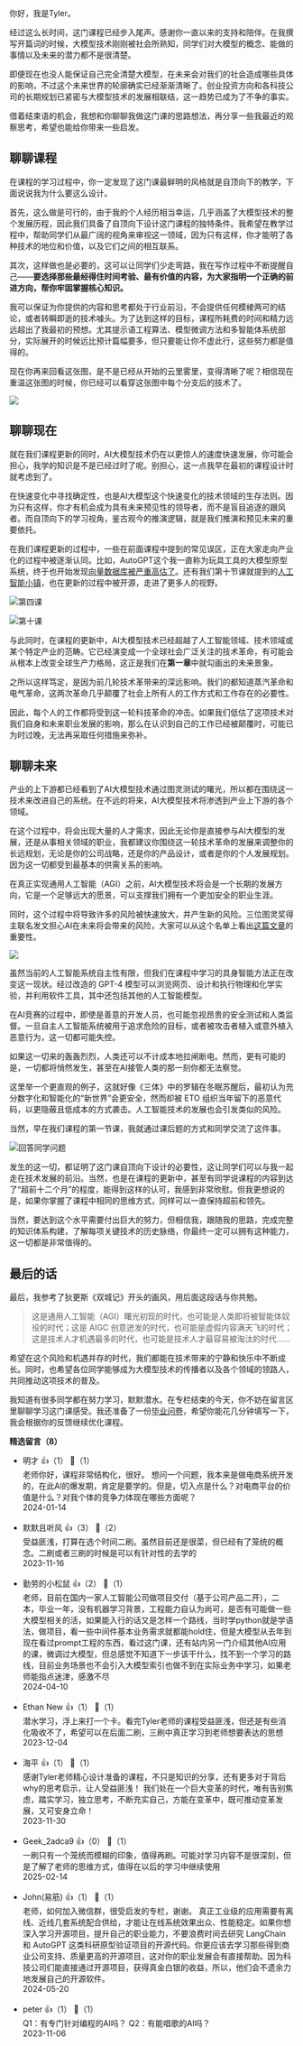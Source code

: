 你好，我是Tyler。

经过这么长时间，这门课程已经步入尾声。感谢你一直以来的支持和陪伴。在我撰写开篇词的时候，大模型技术刚刚被社会所熟知，同学们对大模型的概念、能做的事情以及未来的潜力都不是很清楚。

即便现在也没人能保证自己完全清楚大模型，在未来会对我们的社会造成哪些具体的影响，不过这个未来世界的轮廓确实已经渐渐清晰了。创业投资方向和各科技公司的长期规划已紧密与大模型技术的发展相联结，这一趋势已成为了不争的事实。

借着结束语的机会，我想和你聊聊我做这门课的思路想法，再分享一些我最近的观察思考，希望也能给你带来一些启发。

## 聊聊课程

在课程的学习过程中，你一定发现了这门课最鲜明的风格就是自顶向下的教学，下面说说我为什么要这么设计。

首先，这么做是可行的，由于我的个人经历相当幸运，几乎涵盖了大模型技术的整个发展历程，因此我们具备了自顶向下设计这门课程的独特条件。我希望在教学过程中，帮助同学们从最广阔的视角来审视这一领域，因为只有这样，你才能明了各种技术的地位和价值，以及它们之间的相互联系。

其次，这样做也是必要的，这可以让同学们少走弯路，我在写作过程中不断提醒自己——**要选择那些最经得住时间考验、最有价值的内容，为大家指明一个正确的前进方向，帮你牢固掌握核心知识。**

我可以保证为你提供的内容和思考都处于行业前沿，不会提供任何模棱两可的结论，或者转瞬即逝的技术噱头。为了达到这样的目标，课程所耗费的时间和精力远远超出了我最初的预想。尤其提示语工程算法、模型微调方法和多智能体系统部分，实际展开的时候远比预计篇幅要多，但只要能让你不虚此行，这些努力都是值得的。

现在你再来回看这张图，是不是已经从开始的云里雾里，变得清晰了呢？相信现在重温这张图的时候，你已经可以看穿这张图中每个分支后的技术了。

![](https://static001.geekbang.org/resource/image/3e/d7/3ebdbf8d1ba4d4df425fd2fc697973d7.jpg?wh=5000x6115)

## 聊聊现在

就在我们课程更新的同时，AI大模型技术仍在以更惊人的速度快速发展，你可能会担心，我学的知识是不是已经过时了呢。别担心，这一点我早在最初的课程设计时就考虑到了。

在快速变化中寻找确定性，也是AI大模型这个快速变化的技术领域的生存法则。因为只有这样，你才有机会成为具有未来预见性的领导者，而不是盲目追逐的跟风者。而自顶向下的学习视角，鉴古观今的推演逻辑，就是我们推演和预见未来的重要依托。

在我们课程更新的过程中，一些在前面课程中提到的常见误区，正在大家走向产业化的过程中被逐渐认同。比如，AutoGPT这个我一直称为玩具工具的大模型原型系统，终于也开始发现[向量数据库被严重高估了](https://dariuszsemba.com/blog/why-autogpt-engineers-ditched-vector-databases/)。还有我们第十节课就提到的[人工智能小镇](https://github.com/joonspk-research/generative_agents)，也在更新的过程中被开源，走进了更多人的视野。

![](https://static001.geekbang.org/resource/image/c9/b5/c9abb401e4b0399b282433f7d388a3b5.jpg?wh=1548x862 "第四课")

![](https://static001.geekbang.org/resource/image/13/65/130d9e8542f5c0582702fdf9ff6fe865.jpg?wh=1990x1286 "第十课")

与此同时，在课程的更新中，AI大模型技术已经超越了人工智能领域、技术领域或某个特定产业的范畴。它已经演变成一个全球社会广泛关注的技术革命，有可能会从根本上改变全球生产力格局，这正是我们在**第一章**中就勾画出的未来景象。

之所以这样笃定，是因为前几轮技术革带来的深远影响。我们的都知道蒸汽革命和电气革命，这两次革命几乎颠覆了社会上所有人的工作方式和工作存在的必要性。

因此，每个人的工作都将受到这一轮科技革命的冲击。如果我们低估了这项技术对我们自身和未来职业发展的影响，那么在认识到自己的工作已经被颠覆时，可能已为时过晚，无法再采取任何措施来弥补。

## 聊聊未来

产业的上下游都已经看到了AI大模型技术通过图灵测试的曙光，所以都在围绕这一技术来改进自己的系统。在不远的将来，AI大模型技术将渗透到产业上下游的各个领域。

在这个过程中，将会出现大量的人才需求，因此无论你是直接参与AI大模型的发展，还是从事相关领域的职业，我都建议你围绕这一轮技术革命的发展来调整你的长远规划，无论是你的公司战略，还是你的产品设计，或者是你的个人发展规划。因为这一切都受到最基本的供需关系的影响。

在真正实现通用人工智能（AGI）之前，AI大模型技术将会是一个长期的发展方向，它是一个足够远大的愿景，可以支撑我们拥有一个更加安全的职业生涯。

同时，这个过程中将导致许多的风险被快速放大，并产生新的风险。三位图灵奖得主联名发文担心AI在未来将会带来的风险，大家可以从这个名单上看出[这篇文章](https://managing-ai-risks.com/managing_ai_risks.pdf)的重要性。

![](https://static001.geekbang.org/resource/image/6c/f5/6c180d2009b54f029b17e8896fa44cf5.jpg?wh=1990x2110)

虽然当前的人工智能系统自主性有限，但我们在课程中学习的具身智能方法正在改变这一现状。经过改造的 GPT-4 模型可以浏览网页、设计和执行物理和化学实验，并利用软件工具，其中还包括其他的人工智能模型。

在AI竞赛的过程中，即使是善意的开发人员，也可能忽视昂贵的安全测试和人类监督。一旦自主人工智能系统被用于追求危险的目标，或者被攻击者植入或意外植入恶意行为，这一切都可能失控。

如果这一切来的轰轰烈烈，人类还可以不计成本地拉闸断电。然而，更有可能的是，一切都将悄然发生，甚至在AI接管人类的那一刻你都无法察觉。

这里举一个更直观的例子，这就好像《三体》中的罗辑在冬眠苏醒后，最初认为充分数字化和智能化的“新世界”会更安全，然而却被 ETO 组织当年留下的恶意代码，以更隐蔽且低成本的方式袭击。人工智能技术的发展也会引发类似的风险。

当然，早在我们课程的第一节课，我就通过课后题的方式和同学交流了这件事。

![](https://static001.geekbang.org/resource/image/b4/ee/b4057a2a57d66fbdfcyyc10db5573eee.jpg?wh=4000x2250 "回答同学问题")

发生的这一切，都证明了这门课自顶向下设计的必要性，这让同学们可以与我一起走在技术发展的前沿。当然，也是在课程的更新中，甚至有同学说课程的内容到达了“超前十二个月”的程度，能得到这样的认可，我感到非常欣慰。但我更想说的是，如果你掌握了课程中相同的思维方式，同样可以一直保持超前和领先。

当然，要达到这个水平需要付出巨大的努力，但相信我，跟随我的思路，完成完整的知识体系构建，了解每项关键技术的历史脉络，你最终一定可以拥有这种能力，这一切都是非常值得的。

## 最后的话

最后，我参考了狄更斯《双城记》开头的画风，用后面这段话与你共勉。

> 这是通用人工智能（AGI）曙光初现的时代，也可能是人类即将被智能体奴役的时代；这是 AIGC 创意迸发的时代，也可能是虚假内容满天飞的时代；这是技术人才机遇最多的时代，也可能是技术人才最容易被淘汰的时代……

希望在这个风险和机遇并存的时代，我们都能在技术带来的宁静和快乐中不断成长。同时，也希望各位同学能够成为大模型技术的传播者以及各个领域的领路人，共同推动这项技术的普及。

我知道有很多同学都在努力学习，默默潜水。在专栏结束的今天，你不妨在留言区里聊聊学习这门课感受。我还准备了一份[毕业问卷](https://jinshuju.net/f/cjTgJs)，希望你能花几分钟填写一下，我会根据你的反馈继续优化课程。
<div><strong>精选留言（8）</strong></div><ul>
<li><span>明才</span> 👍（1） 💬（1）<div>老师你好，课程非常结构化，很好。
想问一个问题，我本来是做电商系统开发的，在此Al的爆发期，肯定是要学的。但是，切入点是什么？对电商平台的价值是什么？对我个体的竞争力体现在哪些方面呢？</div>2024-01-14</li><br/><li><span>默默且听风</span> 👍（3） 💬（2）<div>受益匪浅，打算在选个时间二刷。虽然目前还是很菜，但已经有了笼统的概念。二刷或者三刷的时候是可以有针对性的去学的</div>2023-11-16</li><br/><li><span>勤劳的小松鼠</span> 👍（2） 💬（1）<div>老师，目前在国内一家人工智能公司做项目交付（基于公司产品二开），二本，毕业一年，没有机器学习背景，工程能力自认为尚可，是否有可能做一些大模型相关的活，如果能入行的话又是怎样一个路线，当时学python就是学语法，做项目，看一些中间件基本业务需求就都能hold住，但是大模型从去年到现在看过prompt工程的东西，看过这门课，还有站内另一门介绍其他AI应用的课，微调过大模型，但总感觉不知道下一步该干什么，找不到一个学习的路线，目前业务场景也不会引入大模型索引也做不到在实际业务中学习，如果老师能指点迷津，感激不尽</div>2024-04-10</li><br/><li><span>Ethan New</span> 👍（1） 💬（1）<div>潜水学习，浮上来打一个卡。看完Tyler老师的课程受益匪浅，但还是有些消化吸收不了，希望可以在后面二刷，三刷中真正学习到老师想要表达的思想</div>2023-12-04</li><br/><li><span>海平</span> 👍（1） 💬（1）<div>感谢Tyler老师精心设计准备的课程，不只是知识的分享，还有更多对于背后why的思考启示，让人受益匪浅！
我们处在一个巨大变革的时代，唯有告别焦虑，踏实学习，独立思考，不断充实自己，方能在变革中，既可推动变革发展，又可安身立命！</div>2023-11-30</li><br/><li><span>Geek_2adca9</span> 👍（0） 💬（1）<div>一刷只有一个笼统而模糊的印象，值得再刷。可能对学习内容不是很深刻，但是了解了老师的思维方式，值得在以后的学习中继续使用</div>2025-02-14</li><br/><li><span>John(易筋)</span> 👍（1） 💬（1）<div>老师，如何加入微信群，很受启发的专栏，谢谢。
真正工业级的应用需要有离线、近线几套系统配合供给，才能让在线系统效果出众、性能稳定。如果你想深入学习开源项目，提升自己的职业能力，不要浪费时间去研究 LangChain 和 AutoGPT 这类科研原型验证项目的开源代码。你更应该去学习那些得到商业公司支持、质量更高的开源项目，这对你的职业发展会有直接帮助。因为科技公司们能直接通过开源项目，获得真金白银的收益，所以，他们会不遗余力地发展自己的开源软件。</div>2024-05-20</li><br/><li><span>peter</span> 👍（1） 💬（1）<div>Q1：有专门针对编程的AI吗？
Q2：有能唱歌的AI吗？</div>2023-11-06</li><br/>
</ul>
